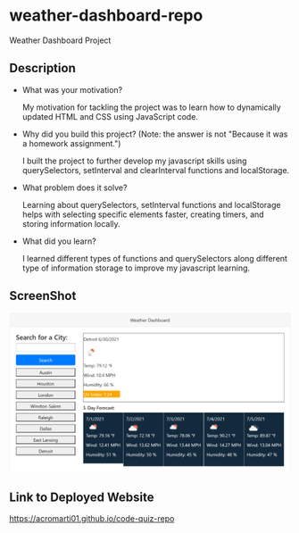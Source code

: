 # weather-dashboard-repo

Weather Dashboard Project

## Description

- What was your motivation?

    My motivation for tackling the project was to learn how to dynamically updated HTML and CSS using JavaScript code.

- Why did you build this project? (Note: the answer is not "Because it was a homework assignment.")

    I built the project to further develop my javascript skills using querySelectors, setInterval and clearInterval functions and localStorage. 

- What problem does it solve?

    Learning about querySelectors, setInterval functions and localStorage helps with selecting specific elements faster, creating timers, and storing information locally.

- What did you learn?

    I learned different types of functions and querySelectors along different type of information storage to improve my javascript learning.

## ScreenShot

![Image](./assets/images/screenshot.png)

## Link to Deployed Website

https://acromarti01.github.io/code-quiz-repo








